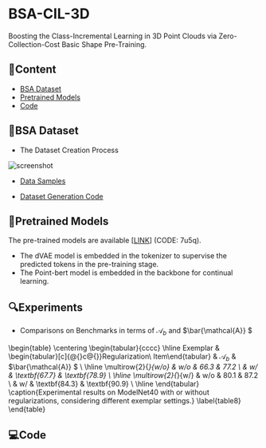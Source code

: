 # BSA-CIL-3D
Boosting the Class-Incremental Learning in 3D Point Clouds via Zero-Collection-Cost Basic Shape Pre-Training.

## 📖Content
- [BSA Dataset](#BSA-Dataset)
- [Pretrained Models](#Pretraining-Models)
- [Code](#Code)

## 🎨BSA Dataset
- The Dataset Creation Process
 
![screenshot](https://cdn.z.wiki/autoupload/20241126/8crj/1345X976/BSA-Dataset-fuben.png)

- [Data Samples](./BSA_Dataset)

- [Dataset Generation Code](./BSA_Generation.py)
  
## 🌈Pretrained Models
The pre-trained models are available [[LINK](https://www.alipan.com/s/Jr3T2QMi6Cf)] (CODE: 7u5q).
- The dVAE model is embedded in the tokenizer to supervise the predicted tokens in the pre-training stage.
- The Point-bert model is embedded in the backbone for continual learning.

## 🔍Experiments

- Comparisons on Benchmarks in terms of ${\mathcal{A}_b}$ and $\bar{\mathcal{A}} $

\begin{table}
    \centering
    \begin{tabular}{cccc}
\hline
Exemplar             & \begin{tabular}[c]{@{}c@{}}Regularization\\ Item\end{tabular} & ${\mathcal{A}_b}$            & $\bar{\mathcal{A}} $           \\ \hline
\multirow{2}{*}{w/o}  & w/o             & 66.3 & 77.2 \\
                     & w/            & \textbf{67.7}          & \textbf{78.9}          \\ \hline
\multirow{2}{*}{w/} & w/o             & 80.1          & 87.2 \\
                     & w/            & \textbf{84.3} & \textbf{90.9}          \\ \hline
\end{tabular}
    \caption{Experimental results on ModelNet40 with or without regularizations, considering different exemplar settings.}
    \label{table8}
\end{table}
  
## 💻Code
